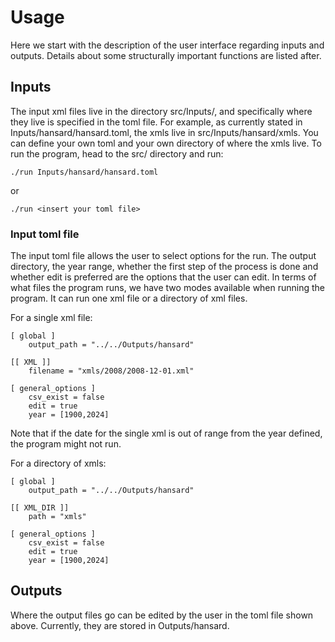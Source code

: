# Usage

Here we start with the description of the user interface regarding inputs and outputs. Details about some structurally important functions are listed after.

## Inputs
The input xml files live in the directory src/Inputs/, and specifically where they live is specified in the toml file. For example, as currently stated in Inputs/hansard/hansard.toml, the xmls live in src/Inputs/hansard/xmls. You can define your own toml and your own directory of where the xmls live. To run the program, head to the src/ directory and run:

```console 
./run Inputs/hansard/hansard.toml
```
or 

```console
./run <insert your toml file>
```

### Input toml file

The input toml file allows the user to select options for the run. The output directory, the year range, whether the first step of the process is done and whether edit is preferred are the options that the user can edit. In terms of what files the program runs, we have two modes available when running the program. It can run one xml file or a directory of xml files. 

For a single xml file:
```
[ global ]
    output_path = "../../Outputs/hansard"

[[ XML ]]
    filename = "xmls/2008/2008-12-01.xml"

[ general_options ]
    csv_exist = false
    edit = true
    year = [1900,2024]
```
Note that if the date for the single xml is out of range from the year defined, the program might not run.

For a directory of xmls:
```
[ global ]
    output_path = "../../Outputs/hansard"

[[ XML_DIR ]]
    path = "xmls"

[ general_options ]
    csv_exist = false
    edit = true
    year = [1900,2024]
```

## Outputs

Where the output files go can be edited by the user in the toml file shown above. Currently, they are stored in Outputs/hansard.


